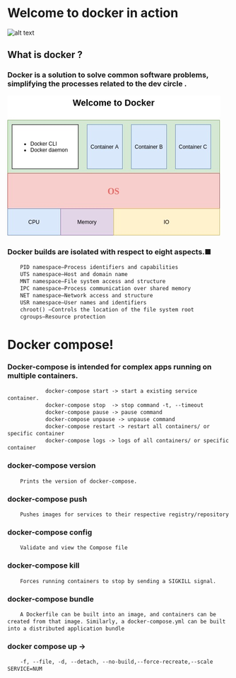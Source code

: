 # Welcome to docker in action
![alt text](https://logz.io/wp-content/uploads/2016/01/docker-facebook-1024x536-1-1024x536.png)
## What is docker ? 

### Docker is a solution to solve common software problems, simplifying the processes related to the dev circle .
![alt text](docker.jpg)

### Docker builds are isolated with respect to eight aspects.■
        PID namespace—Process identifiers and capabilities
        UTS namespace—Host and domain name
        MNT namespace—File system access and structure
        IPC namespace—Process communication over shared memory
        NET namespace—Network access and structure
        USR namespace—User names and identifiers
        chroot() —Controls the location of the file system root
        cgroups—Resource protection


# Docker compose!
### Docker-compose is intended for complex apps running on multiple containers.

                docker-compose start -> start a existing service container.
                docker-compose stop  -> stop command -t, --timeout
                docker-compose pause -> pause command
                docker-compose unpause -> unpause command
                docker-compose restart -> restart all containers/ or specific container
                docker-compose logs -> logs of all containers/ or specific container

### docker­-co­mpose version
        Prints the version of docker­-co­mpose.
### docker­-co­mpose push
        Pushes images for services to their respective regist­ry/­rep­ository
### docker­-co­mpose config
        Validate and view the Compose file
        
### docker­-co­mpose kill
        Forces running containers to stop by sending a SIGKILL signal.
### docker­-co­mpose bundle
        A Dockerfile can be built into an image, and containers can be created from that image. Similarly, a docker­-co­mpo­se.yml can be built into a distri­buted applic­ation bundle
### docker compose up -> 
        -f, --file, -d, --detach, --no-build,--forc­e-r­ecreate,--scale SERVIC­E=NUM

